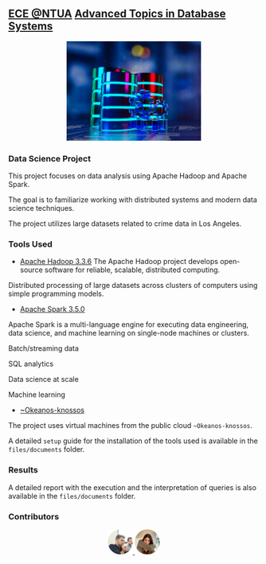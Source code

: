 ## [ECE @NTUA](https://www.ece.ntua.gr/en/undergraduate/info) [Advanced Topics in Database Systems](https://www.ece.ntua.gr/en/undergraduate/courses/3189)

<p align="center">
  <img src="/files/photos/atds.png" alt="ATDS's Custom Image" width="270" height="200" />
</p>

### Data Science Project
This project focuses on data analysis using Apache Hadoop and Apache Spark. 

The goal is to familiarize working with distributed systems and modern data science techniques. 

The project utilizes large datasets related to crime data in Los Angeles.

### Tools Used
- [Apache Hadoop 3.3.6](https://hadoop.apache.org/) 
The Apache Hadoop project develops open-source software for reliable, scalable, distributed computing.

Distributed processing of large datasets across clusters of computers using simple programming models.

- [Apache Spark 3.5.0](https://spark.apache.org/)

Apache Spark is a multi-language engine for executing data engineering, data science, and machine learning on single-node machines or clusters.

Batch/streaming data

SQL analytics

Data science at scale

Machine learning

- [~Okeanos-knossos](https://okeanos-knossos.grnet.gr/home/)

The project uses virtual machines from the public cloud `~Okeanos-knossos`.

A detailed `setup` guide for the installation of the tools used is available in the `files/documents` folder.

### Results
A detailed report with the execution and the interpretation of queries is also available in the `files/documents` folder.

### Contributors
<p align="center">
    <a href="https://github.com/VikentiosVitalis">
      <img src="/files/photos/vikentios.png" width="10%">
    </a>  
    <a href="https://github.com/korinaak">
      <img src="/files/photos/korina.png" width="10%">
    </a>  
<p>